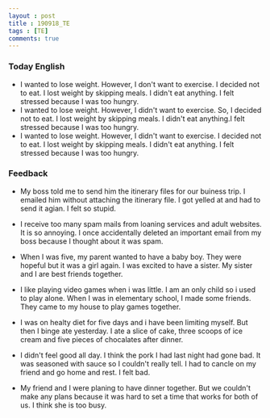 ```yaml
---
layout : post
title : 190918_TE
tags : [TE]
comments: true
---
```

### Today English
- I wanted to lose weight. However, I don't want to exercise. I decided not to eat. I lost weight by skipping meals. I didn't eat anything. I felt stressed because I was too hungry.
- I wanted to lose weight. However, I didn't want to exercise. So, I decided not to eat. I lost weight by skipping meals. I didn't eat anything.I felt stressed because I was too hungry.
- I wanted to lose weight. However, I didn't want to exercise. I decided not to eat. I lost weight by skipping meals. I didn't eat anything. I felt stressed because I was too hungry. 

### Feedback
- My boss told me to send him the itinerary files for our buiness trip. I emailed him without attaching the itinerary file. I got yelled at and had to send it agian. I felt so stupid.

- I receive too many spam mails from loaning services and adult websites. It is so annoying. I once accidentally deleted an important email from my boss because I thought about it was spam.

- When I was five, my parent wanted to have a baby boy. They were hopeful but it was a girl again. I was excited to have a sister. My sister and I are best friends together.

- I like playing video games when i was little. I am an only child so i used to play alone. When I was in elementary school, I made some friends. They came to my house to play games together.

- I was on healty diet for five days and i have been limiting myself. But then I binge ate yesterday. I ate a slice of cake, three scoops of ice cream and five pieces of chocalates after dinner.

- I didn't feel good all day. I think the pork I had last night had gone bad. It was seasoned with sauce so I couldn't really tell. I had to cancle on my friend and go home and rest. I felt bad.

- My friend and I were planing to have dinner together. But we couldn't make any plans because it was hard to set a time that works for both of us. I think she is too busy.
